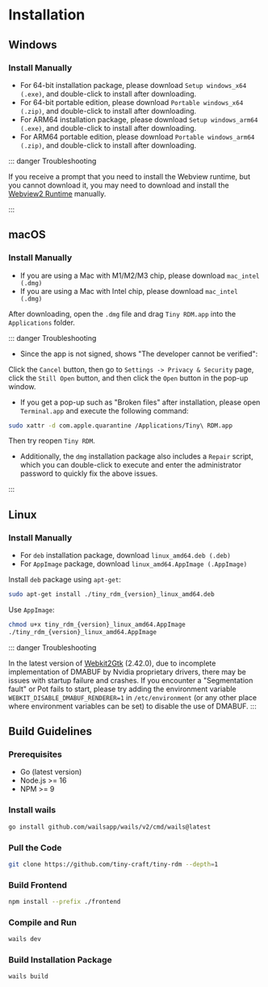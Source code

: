 # Installation

## Windows

### Install Manually

- For 64-bit installation package, please download `Setup windows_x64 (.exe)`, and double-click to install after downloading.
- For 64-bit portable edition, please download `Portable windows_x64 (.zip)`, and double-click to install after downloading.
- For ARM64 installation package, please download `Setup windows_arm64 (.exe)`, and double-click to install after downloading.
- For ARM64 portable edition, please download `Portable windows_arm64 (.zip)`, and double-click to install after downloading.

::: danger Troubleshooting

If you receive a prompt that you need to install the Webview runtime, but you cannot download it, you may need to download and install the [Webview2 Runtime](https://developer.microsoft.com/en-us/microsoft-edge/webview2/) manually.

:::

## macOS

### Install Manually

- If you are using a Mac with M1/M2/M3 chip, please download `mac_intel (.dmg)`
- If you are using a Mac with Intel chip, please download `mac_intel (.dmg)`

After downloading, open the `.dmg` file and drag `Tiny RDM.app` into the `Applications` folder.

::: danger Troubleshooting

- Since the app is not signed, shows "The developer cannot be verified":

Click the `Cancel` button, then go to `Settings -> Privacy & Security` page, click the `Still Open` button, and then click the `Open` button in the pop-up window.

- If you get a pop-up such as "Broken files" after installation, please open `Terminal.app` and execute the following command:

```bash
sudo xattr -d com.apple.quarantine /Applications/Tiny\ RDM.app
```

Then try reopen `Tiny RDM`.

- Additionally, the `dmg` installation package also includes a `Repair` script, which you can double-click to execute and enter the administrator password to quickly fix the above issues.

:::

## Linux

### Install Manually

- For `deb` installation package, download `linux_amd64.deb (.deb)`
- For `AppImage` package, download `linux_amd64.AppImage (.AppImage)`

Install `deb` package using `apt-get`:
```bash
sudo apt-get install ./tiny_rdm_{version}_linux_amd64.deb
```

Use `AppImage`:
```bash
chmod u+x tiny_rdm_{version}_linux_amd64.AppImage
./tiny_rdm_{version}_linux_amd64.AppImage
```

::: danger Troubleshooting

In the latest version of [Webkit2Gtk](https://archlinux.org/packages/extra/x86_64/webkit2gtk) (2.42.0), due to incomplete implementation of DMABUF by Nvidia proprietary drivers, there may be issues with startup failure and crashes. If you encounter a "Segmentation fault" or Pot fails to start, please try adding the environment variable `WEBKIT_DISABLE_DMABUF_RENDERER=1` in `/etc/environment` (or any other place where environment variables can be set) to disable the use of DMABUF.
:::

## Build Guidelines

### Prerequisites

* Go (latest version)
* Node.js >= 16
* NPM >= 9

### Install wails

```bash
go install github.com/wailsapp/wails/v2/cmd/wails@latest
```

### Pull the Code

```bash
git clone https://github.com/tiny-craft/tiny-rdm --depth=1
```

### Build Frontend

```bash
npm install --prefix ./frontend
```

### Compile and Run

```bash
wails dev
```

### Build Installation Package

```bash
wails build
```
